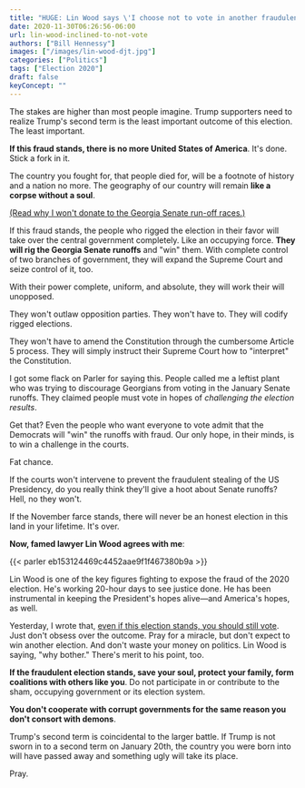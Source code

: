 ```yaml
---
title: "HUGE: Lin Wood says \'I choose not to vote in another fraudulent election\'"
date: 2020-11-30T06:26:56-06:00
url: lin-wood-inclined-to-not-vote
authors: ["Bill Hennessy"]
images: ["/images/lin-wood-djt.jpg"]
categories: ["Politics"]
tags: ["Election 2020"]
draft: false
keyConcept: ""
---
```


The stakes are higher than most people imagine. Trump supporters need to realize Trump's second term is the least important outcome of this election. The least important. 

**If this fraud stands, there is no more United States of America**. It's done. Stick a fork in it. 

The country you fought for, that people died for, will be a footnote of history and a nation no more. The geography of our country will remain **like a corpse without a soul**. 

[(Read why I won't donate to the Georgia Senate run-off races.)](https://hennessysview.com/ask-not-for-money/)

If this fraud stands, the people who rigged the election in their favor will take over the central government completely. Like an occupying force. **They will rig the Georgia Senate runoffs** and "win" them. With complete control of two branches of government, they will expand the Supreme Court and seize control of it, too. 

With their power complete, uniform, and absolute, they will work their will unopposed. 

They won't outlaw opposition parties. They won't have to. They will codify rigged elections. 

They won't have to amend the Constitution through the cumbersome Article 5 process. They will simply instruct their Supreme Court how to "interpret" the Constitution. 

I got some flack on Parler for saying this. People called me a leftist plant who was trying to discourage Georgians from voting in the January Senate runoffs. They claimed people must vote in hopes of *challenging the election results*. 

Get that? Even the people who want everyone to vote admit that the Democrats will "win" the runoffs with fraud. Our only hope, in their minds, is to win a challenge in the courts. 

Fat chance. 

If the courts won't intervene to prevent the fraudulent stealing of the US Presidency, do you really think they'll give a hoot about Senate runoffs? Hell, no they won't. 

If the November farce stands, there will never be an honest election in this land in your lifetime. It's over. 

**Now, famed lawyer Lin Wood agrees with me**:

{{< parler eb153124469c4452aae9f1f467380b9a >}}

Lin Wood is one of the key figures fighting to expose the fraud of the 2020 election. He's working 20-hour days to see justice done. He has been instrumental in keeping the President's hopes alive—and America's hopes, as well.

Yesterday, I wrote that, [even if this election stands, you should still vote](https://hennessysview.com/how-to-resolve-the-voting-dilemma/). Just don't obsess over the outcome. Pray for a miracle, but don't expect to win another election. And don't waste your money on politics. Lin Wood is saying, "why bother." There's merit to his point, too. 

**If the fraudulent election stands, save your soul, protect your family, form coalitions with others like you**. Do not participate in or contribute to the sham, occupying government or its election system. 

**You don't cooperate with corrupt governments for the same reason you don't consort with demons**. 

Trump's second term is coincidental to the larger battle. If Trump is not sworn in to a second term on January 20th, the country you were born into will have passed away and something ugly will take its place. 

Pray. 
